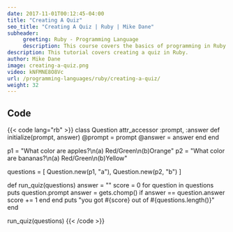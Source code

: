 ```yaml
---
date: 2017-11-01T00:12:45-04:00
title: "Creating A Quiz"
seo_title: "Creating A Quiz | Ruby | Mike Dane"
subheader:
     greeting: Ruby - Programming Language
     description: This course covers the basics of programming in Ruby. Work your way through the videos and we'll teach you everything you need to know to start your programming journey!
description: This tutorial covers creating a quiz in Ruby.
author: Mike Dane
image: creating-a-quiz.png
video: kNFMNE8O8Vc
url: /programming-languages/ruby/creating-a-quiz/
weight: 32
---
```


## Code

{{< code lang="rb" >}}
class Question
     attr_accessor :prompt, :answer
     def initialize(prompt, answer)
          @prompt = prompt
          @answer = answer
     end
end

p1 = "What color are apples?\n(a) Red/Green\n(b)Orange"
p2 = "What color are bananas?\n(a) Red/Green\n(b)Yellow"

questions = [
     Question.new(p1, "a"),
     Question.new(p2, "b")
]

def run_quiz(questions)
     answer = ""
     score = 0
     for question in questions
          puts question.prompt
          answer = gets.chomp()
          if answer == question.answer
               score += 1
          end
     end
     puts "you got #{score} out of #{questions.length()}"
end

run_quiz(questions)
{{< /code >}}